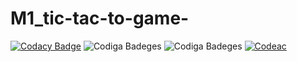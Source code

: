 # M1_tic-tac-to-game-
[![Codacy Badge](https://app.codacy.com/project/badge/Grade/f37dc163aedf42d19db2ee4c2959dade)](https://www.codacy.com/gh/Sakshi016/M1_tic-tac-to-game-/dashboard?utm_source=github.com&amp;utm_medium=referral&amp;utm_content=Sakshi016/M1_tic-tac-to-game-&amp;utm_campaign=Badge_Grade)
![Codiga Badeges](https://api.codiga.io/project/31203/score/svg)
![Codiga Badeges](https://api.codiga.io/project/31203/status/svg)
[![Codeac](https://static.codeac.io/badges/2-456190069.svg "Codeac")](https://app.codeac.io/github/Sakshi016/M1_tic-tac-to-game)
